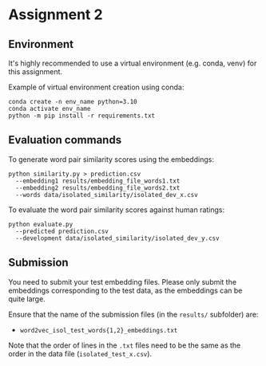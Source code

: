 # Assignment 2

## Environment

It's highly recommended to use a virtual environment (e.g. conda, venv) for this assignment.

Example of virtual environment creation using conda:
```
conda create -n env_name python=3.10
conda activate env_name
python -m pip install -r requirements.txt
```

## Evaluation commands

To generate word pair similarity scores using the embeddings:
```
python similarity.py > prediction.csv
  --embedding1 results/embedding_file_words1.txt
  --embedding2 results/embedding_file_words2.txt
  --words data/isolated_similarity/isolated_dev_x.csv
```

To evaluate the word pair similarity scores against human ratings:
```
python evaluate.py
  --predicted prediction.csv
  --development data/isolated_similarity/isolated_dev_y.csv
```


## Submission

You need to submit your test embedding files. 
Please only submit the embeddings corresponding to the test data, as the embeddings can be quite large.

Ensure that the name of the submission files (in the `results/` subfolder) are:

- `word2vec_isol_test_words{1,2}_embeddings.txt`

Note that the order of lines in the `.txt` files need to be the same as the order in the data file (`isolated_test_x.csv`).
